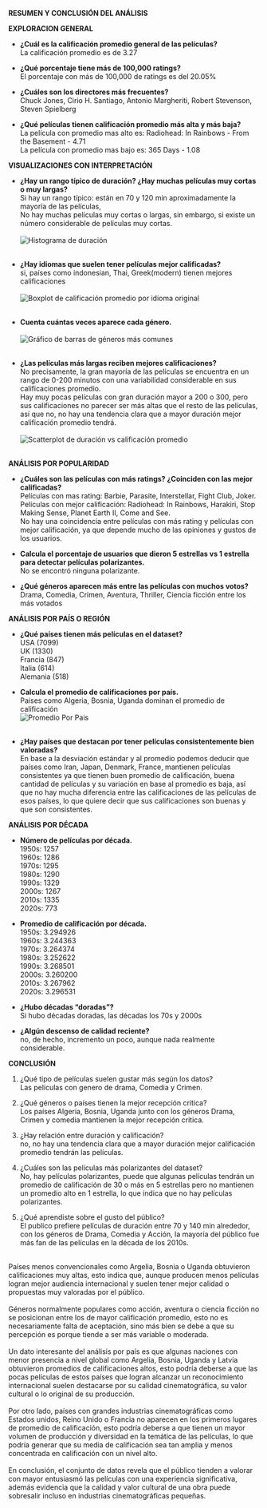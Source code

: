 **RESUMEN Y CONCLUSIÓN DEL ANÁLISIS**

**EXPLORACION GENERAL** <br>

- **¿Cuál es la calificación promedio general de las películas?** <br>
  La calificación promedio es de 3.27 <br>
  
- **¿Qué porcentaje tiene más de 100,000 ratings?** <br>
  El porcentaje con más de 100,000 de ratings es del 20.05% <br>
  
- **¿Cuáles son los directores más frecuentes?** <br>
  Chuck Jones, Cirio H. Santiago, Antonio Margheriti, Robert Stevenson, Steven Spielberg <br>
  
- **¿Qué películas tienen calificación promedio más alta y más baja?** <br>
  La película con promedio mas alto es: Radiohead: In Rainbows - From the Basement - 4.71 <br>
  La película con promedio mas bajo es: 365 Days                                   - 1.08 <br>


**VISUALIZACIONES CON INTERPRETACIÓN** <br>

- **¿Hay un rango típico de duración? ¿Hay muchas películas muy cortas o muy largas?** <br>
  Si hay un rango típico: están en 70 y 120 min aproximadamente la mayoría de las películas, <br>
  No hay muchas películas muy cortas o largas, sin embargo, si existe un número considerable de películas muy cortas. <br> <br>
  ![Histograma de duración ](https://github.com/user-attachments/assets/42149b86-0e3b-4254-affc-e712ce0293c1) <br> <br>

- **¿Hay idiomas que suelen tener películas mejor calificadas?** <br>
  si, países como indonesian, Thai, Greek(modern) tienen mejores calificaciones <br> <br>
![Boxplot de calificación promedio por idioma original](https://github.com/user-attachments/assets/92eecc1a-b4c7-406e-b3d5-512467ffdc5f) <br> <br>
  
  
- **Cuenta cuántas veces aparece cada género.** <br> <br>
  ![Gráfico de barras de géneros más comunes](https://github.com/user-attachments/assets/5a032008-d0f5-4485-9ff5-34bfe3059ec4) <br> <br>

- **¿Las películas más largas reciben mejores calificaciones?** <br>
  No precisamente, la gran mayoría de las películas se encuentra en un rango de 0-200 minutos con una variabilidad considerable en sus calificaciones promedio.<br>
  Hay muy pocas películas con gran duración mayor a 200 o 300, pero sus calificaciones no parecer ser más altas que el resto de las películas,
  así que no, no hay una tendencia clara que a mayor duración mejor calificación promedio tendrá. <br> <br>
  ![Scatterplot de duración vs calificación promedio ](https://github.com/user-attachments/assets/6f7f9ec1-187e-43f2-ae4b-a01e9af151d1) <br> <br>


**ANÁLISIS POR POPULARIDAD** <br>

- **¿Cuáles son las películas con más ratings? ¿Coinciden con las mejor calificadas?** <br>
  Películas con mas rating: Barbie, Parasite, Interstellar, Fight Club, Joker. <br>
  Películas con mejor calificación: Radiohead: In Rainbows, Harakiri, Stop Making Sense, Planet Earth II, Come and See. <br>
  No hay una coincidencia entre películas con más rating y películas con mejor calificación, ya que depende mucho de las opiniones y gustos de los usuarios. <br>
  
- **Calcula el porcentaje de usuarios que dieron 5 estrellas vs 1 estrella para detectar películas polarizantes.** <br>
  No se encontró ninguna polarizante. <br>
  
- **¿Qué géneros aparecen más entre las películas con muchos votos?** <br>
  Drama, Comedia, Crimen, Aventura, Thriller, Ciencia ficción entre los más votados<br>

**ANÁLISIS POR PAÍS O REGIÓN** <br>

- **¿Qué países tienen más películas en el dataset?** <br>
  USA (7099) <br> UK (1330) <br> Francia (847) <br> Italia (614) <br> Alemania (518) <br>
  
- **Calcula el promedio de calificaciones por país.** <br>
  Paises como Algeria, Bosnia, Uganda dominan el promedio de calificación  <br>
  ![Promedio Por Pais](https://github.com/user-attachments/assets/313d6bb2-fcd9-4dc2-bf6a-b9f8a1cde909) <br> <br>

- **¿Hay países que destacan por tener películas consistentemente bien valoradas?** <br>
  En base a la desviación estándar y al promedio podemos deducir que países como Iran, Japan, Denmark, France, mantienen películas consistentes ya que tienen buen promedio de              calificación, buena cantidad de películas y su variación en base al promedio es baja, así que no hay mucha diferencia entre las calificaciones de las películas de esos países, lo que    quiere decir que sus calificaciones son buenas y que son consistentes. <br>

**ANÁLISIS POR DÉCADA** <br>

- **Número de películas por década.** <br>
  1950s: 1257 <br> 1960s: 1286 <br> 1970s: 1295 <br> 1980s: 1290 <br> 1990s: 1329 <br> 2000s: 1267 <br> 2010s: 1335 <br> 2020s: 773 <br>
  
- **Promedio de calificación por década.** <br>
  1950s: 3.294926 <br> 1960s: 3.244363 <br> 1970s: 3.264374 <br> 1980s: 3.252622 <br> 1990s: 3.268501 <br> 2000s: 3.260200 <br> 2010s: 3.267962 <br> 2020s: 3.296531 <br>
  
- **¿Hubo décadas “doradas”?** <br>
  Si hubo décadas doradas, las décadas los 70s y 2000s <br>

- **¿Algún descenso de calidad reciente?** <br>
  no, de hecho, incremento un poco, aunque nada realmente considerable. <br>
  
**CONCLUSIÓN** <br>

1. ¿Qué tipo de películas suelen gustar más según los datos? <br>
Las películas con genero de drama, Comedia y Crimen. <br> 

2. ¿Qué géneros o países tienen la mejor recepción crítica? <br>
  Los países Algeria, Bosnia, Uganda junto con los géneros Drama, Crimen y comedia mantienen la mejor recepción critica. <br>

3. ¿Hay relación entre duración y calificación? <br>
  no, no hay una tendencia clara que a mayor duración mejor calificación promedio tendrán las películas. <br>
   
4. ¿Cuáles son las películas más polarizantes del dataset? <br>
  No, hay películas polarizantes, puede que algunas películas tendrán un promedio de calificación de 30 o más en 5 estrellas pero no mantienen un promedio alto en 1 estrella, lo que        indica que no hay películas polarizantes. <br>

5. ¿Qué aprendiste sobre el gusto del público? <br>
  El publico prefiere películas de duración entre 70 y 140 min alrededor, con los géneros de Drama, Comedia y Acción, la mayoría del público fue más fan de las películas en la década de    los 2010s. <br> <br>

Países menos convencionales como Argelia, Bosnia o Uganda obtuvieron calificaciones muy altas, esto indica que, aunque producen menos películas logran mejor audiencia internacional y suelen tener mejor calidad o propuestas muy valoradas por el público. <br> <br>
Géneros normalmente populares como acción, aventura o ciencia ficción no se posicionan entre los de mayor calificación promedio, esto no es necesariamente falta de aceptación, sino más bien se debe a que su percepción es porque tiende a ser más variable o moderada. <br> <br>
Un dato interesante del análisis por país es que algunas naciones con menor presencia a nivel global como Argelia, Bosnia, Uganda y Latvia obtuvieron promedios de calificaciones altos, esto podría deberse a que las pocas películas de estos países que logran alcanzar un reconocimiento internacional suelen destacarse por su calidad cinematográfica, su valor cultural o lo original de su producción. <br> <br>
Por otro lado, países con grandes industrias cinematográficas como Estados unidos, Reino Unido o Francia no aparecen en los primeros lugares de promedio de calificación, esto podría deberse a que tienen un mayor volumen de producción y diversidad en la temática de las películas, lo que podría generar que su media de calificación sea tan amplia y menos concentrada en calificación con un nivel alto. <br> <br>
En conclusión, el conjunto de datos revela que el público tienden a valorar con mayor entusiasmó las películas con una experiencia significativa, además evidencia que la calidad y valor cultural de una obra puede sobresalir incluso en industrias cinematográficas pequeñas.


